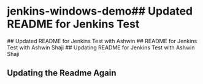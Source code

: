 # jenkins-windows-demo# #   U p d a t e d   R E A D M E   f o r   J e n k i n s   T e s t 
 
 # #   U p d a t e d   R E A D M E   f o r   J e n k i n s   T e s t   w i t h   A s h w i n 
 
 # #   R E A D M E   f o r   J e n k i n s   T e s t   w i t h   A s h w i n   S h a j i 
 
 # #   U p d a t i n g   R E A D M E   f o r   J e n k i n s   T e s t   w i t h   A s h w i n   S h a j i 
 
 
## Updating the Readme Again
